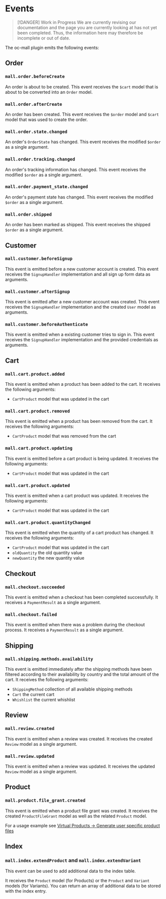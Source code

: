 # Events

> [!DANGER] Work in Progress
> We are currently revising our documentation and the page you are currently looking at has not yet 
> been completed. Thus, the information here may therefore be incomplete or out of date.

The oc-mall plugin emits the following events:

## Order

### `mall.order.beforeCreate`

An order is about to be created. This event receives the `$cart` model that is about to be converted into an `Order` model.

### `mall.order.afterCreate`

An order has been created. This event receives the `$order` model and `$cart` model that was used to create the order.

### `mall.order.state.changed`

An order's `OrderState` has changed. This event receives the modified `$order` as a single argument.

### `mall.order.tracking.changed`

An order's tracking information has changed. This event receives the modified `$order` as a single argument.

### `mall.order.payment_state.changed`

An order's payment state has changed. This event receives the modified `$order` as a single argument.

### `mall.order.shipped`

An order has been marked as shipped. This event receives the shipped `$order` as a single argument.

## Customer

### `mall.customer.beforeSignup`

This event is emitted before a new customer account is created. This event receives the `SignupHandler` implementation 
and all sign up form data as arguments.

### `mall.customer.afterSignup`

This event is emitted after a new customer account was created. This event receives the `SignupHandler` implementation 
and the created `User` model as arguments. 

### `mall.customer.beforeAuthenticate`

This event is emitted when a existing customer tries to sign in. This event receives the `SignupHandler` 
implementation and the provided credentials as arguments. 

## Cart

### `mall.cart.product.added`

This event is emitted when a product has been added to the cart. It receives the following arguments:

* `CartProduct` model that was updated in the cart 

### `mall.cart.product.removed`

This event is emitted when a product has been removed from the cart. It receives the following arguments:

* `CartProduct` model that was removed from the cart 

### `mall.cart.product.updating`

This event is emitted before a cart product is being updated. It receives the following arguments:

* `CartProduct` model that was updated in the cart 

### `mall.cart.product.updated`

This event is emitted when a cart product was updated. It receives the following arguments:

* `CartProduct` model that was updated in the cart 

### `mall.cart.product.quantityChanged`

This event is emitted when the quantity of a cart product has changed. It receives the following arguments:

* `CartProduct` model that was updated in the cart 
* `oldQuantity` the old quantity value 
* `newQuantity` the new quantity value 

## Checkout

### `mall.checkout.succeeded`

This event is emitted when a checkout has been completed successfully. It receives a `PaymentResult` as a single 
argument.

### `mall.checkout.failed`

This event is emitted when there was a problem during the checkout process. It receives a `PaymentResult` as a single 
argument.

## Shipping

### `mall.shipping.methods.availability`

This event is emitted immediately after the shipping methods have been filtered according to their availability by country and the total amount of the cart. It receives the following arguments:

* `ShippingMethod` collection of all available shipping methods
* `Cart` the current cart 
* `Whishlist` the current whishlist

## Review

### `mall.review.created`

This event is emitted when a review was created. It receives the created `Review` model as a single 
argument.

### `mall.review.updated`

This event is emitted when a review was updated. It receives the updated `Review` model as a single 
argument.

## Product

### `mall.product.file_grant.created`

This event is emitted when a product file grant was created. It receives the created `ProductFileGrant` model as 
well as the related `Product` model.

For a usage example see
[Virtual Products -> Generate user specific product files](/guide/usage/virtual-products#generate-user-specific-product-files)


## Index

### `mall.index.extendProduct` and `mall.index.extendVariant`

This event can be used to add additional data to the index table.

It receives the `Product` model (for Products) or the `Product` and `Variant` models (for Variants). You can return an array of additional data to be stored with the index entry.